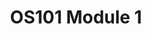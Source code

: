 ---
layout: external
title:  "OS101 Module 1"
permalink: "/externals/os101-module1/"
redirectto: "https://github.com/nasa/Transform-to-Open-Science/tree/open-science-101/Module_1"
---